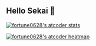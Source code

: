 ## Hello Sekai 👋

[![fortune0628's atcoder stats](https://atcoder-readme-stats.vercel.app/stats/fortune0628?theme=darcula&show_icons=true)](https://github.com/iwbc-mzk/atcoder-readme-stats)

[![fortune0628's atcoder heatmap](https://atcoder-readme-stats.vercel.app/heatmap/fortune0628?theme=darcula)](https://github.com/iwbc-mzk/atcoder-readme-stats)

<!--
**fortune3788/fortune3788** is a ✨ _special_ ✨ repository because its `README.md` (this file) appears on your GitHub profile.

Here are some ideas to get you started:

- 🔭 I’m currently working on ...
- 🌱 I’m currently learning ...
- 👯 I’m looking to collaborate on ...
- 🤔 I’m looking for help with ...
- 💬 Ask me about ...
- 📫 How to reach me: ...
- 😄 Pronouns: ...
- ⚡ Fun fact: ...
-->
